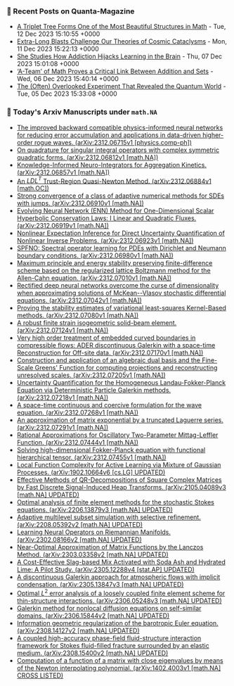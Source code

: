 ### 📝 Recent Posts on Quanta-Magazine
<!-- quanta starts -->
* <a href="https://www.quantamagazine.org/a-triplet-tree-forms-one-of-the-most-beautiful-structures-in-math-20231212/">A Triplet Tree Forms One of the Most Beautiful Structures in Math</a> - Tue, 12 Dec 2023 15:10:55 +0000
* <a href="https://www.quantamagazine.org/extra-long-blasts-challenge-our-theories-of-cosmic-cataclysms-20231211/">Extra-Long Blasts Challenge Our Theories of Cosmic Cataclysms</a> - Mon, 11 Dec 2023 15:22:13 +0000
* <a href="https://www.quantamagazine.org/she-studies-how-addiction-hijacks-learning-in-the-brain-20231207/">She Studies How Addiction Hijacks Learning in the Brain</a> - Thu, 07 Dec 2023 15:01:08 +0000
* <a href="https://www.quantamagazine.org/a-team-of-math-proves-a-critical-link-between-addition-and-sets-20231206/">‘A-Team’ of Math Proves a Critical Link Between Addition and Sets</a> - Wed, 06 Dec 2023 15:40:14 +0000
* <a href="https://www.quantamagazine.org/the-often-overlooked-experiment-that-revealed-the-quantum-world-20231205/">The (Often) Overlooked Experiment That Revealed the Quantum World</a> - Tue, 05 Dec 2023 15:33:08 +0000
<!-- quanta ends -->
### 📝 Today's Arxiv Manuscripts under ``math.NA``
<!-- arxiv-math-na starts -->
* <a href="http://arxiv.org/abs/2312.06715">The improved backward compatible physics-informed neural networks for reducing error accumulation and applications in data-driven higher-order rogue waves. (arXiv:2312.06715v1 [physics.comp-ph])</a>
* <a href="http://arxiv.org/abs/2312.06812">On quadrature for singular integral operators with complex symmetric quadratic forms. (arXiv:2312.06812v1 [math.NA])</a>
* <a href="http://arxiv.org/abs/2312.06857">Knowledge-Informed Neuro-Integrators for Aggregation Kinetics. (arXiv:2312.06857v1 [math.NA])</a>
* <a href="http://arxiv.org/abs/2312.06884">An $LDL^T$ Trust-Region Quasi-Newton Method. (arXiv:2312.06884v1 [math.OC])</a>
* <a href="http://arxiv.org/abs/2312.06910">Strong convergence of a class of adaptive numerical methods for SDEs with jumps. (arXiv:2312.06910v1 [math.NA])</a>
* <a href="http://arxiv.org/abs/2312.06919">Evolving Neural Network (ENN) Method for One-Dimensional Scalar Hyperbolic Conservation Laws: I Linear and Quadratic Fluxes. (arXiv:2312.06919v1 [math.NA])</a>
* <a href="http://arxiv.org/abs/2312.06923">Nonlinear Expectation Inference for Direct Uncertainty Quantification of Nonlinear Inverse Problems. (arXiv:2312.06923v1 [math.NA])</a>
* <a href="http://arxiv.org/abs/2312.06980">SPFNO: Spectral operator learning for PDEs with Dirichlet and Neumann boundary conditions. (arXiv:2312.06980v1 [math.NA])</a>
* <a href="http://arxiv.org/abs/2312.07010">Maximum principle and energy stability preserving finite-difference scheme based on the regularized lattice Boltzmann method for the Allen-Cahn equation. (arXiv:2312.07010v1 [math.NA])</a>
* <a href="http://arxiv.org/abs/2312.07042">Rectified deep neural networks overcome the curse of dimensionality when approximating solutions of McKean--Vlasov stochastic differential equations. (arXiv:2312.07042v1 [math.NA])</a>
* <a href="http://arxiv.org/abs/2312.07080">Proving the stability estimates of variational least-squares Kernel-Based methods. (arXiv:2312.07080v1 [math.NA])</a>
* <a href="http://arxiv.org/abs/2312.07124">A robust finite strain isogeometric solid-beam element. (arXiv:2312.07124v1 [math.NA])</a>
* <a href="http://arxiv.org/abs/2312.07170">Very high order treatment of embedded curved boundaries in compressible flows: ADER discontinuous Galerkin with a space-time Reconstruction for Off-site data. (arXiv:2312.07170v1 [math.NA])</a>
* <a href="http://arxiv.org/abs/2312.07205">Construction and application of an algebraic dual basis and the Fine-Scale Greens' Function for computing projections and reconstructing unresolved scales. (arXiv:2312.07205v1 [math.NA])</a>
* <a href="http://arxiv.org/abs/2312.07218">Uncertainty Quantification for the Homogeneous Landau-Fokker-Planck Equation via Deterministic Particle Galerkin methods. (arXiv:2312.07218v1 [math.NA])</a>
* <a href="http://arxiv.org/abs/2312.07268">A space-time continuous and coercive formulation for the wave equation. (arXiv:2312.07268v1 [math.NA])</a>
* <a href="http://arxiv.org/abs/2312.07291">An approximation of matrix exponential by a truncated Laguerre series. (arXiv:2312.07291v1 [math.NA])</a>
* <a href="http://arxiv.org/abs/2312.07444">Rational Approximations for Oscillatory Two-Parameter Mittag-Leffler Function. (arXiv:2312.07444v1 [math.NA])</a>
* <a href="http://arxiv.org/abs/2312.07455">Solving high-dimensional Fokker-Planck equation with functional hierarchical tensor. (arXiv:2312.07455v1 [math.NA])</a>
* <a href="http://arxiv.org/abs/1902.10664">Local Function Complexity for Active Learning via Mixture of Gaussian Processes. (arXiv:1902.10664v6 [cs.LG] UPDATED)</a>
* <a href="http://arxiv.org/abs/2105.04089">Effective Methods of QR-Decompositions of Square Complex Matrices by Fast Discrete Signal-Induced Heap Transforms. (arXiv:2105.04089v3 [math.NA] UPDATED)</a>
* <a href="http://arxiv.org/abs/2206.13879">Optimal analysis of finite element methods for the stochastic Stokes equations. (arXiv:2206.13879v3 [math.NA] UPDATED)</a>
* <a href="http://arxiv.org/abs/2208.05392">Adaptive multilevel subset simulation with selective refinement. (arXiv:2208.05392v2 [math.NA] UPDATED)</a>
* <a href="http://arxiv.org/abs/2302.08166">Learning Neural Operators on Riemannian Manifolds. (arXiv:2302.08166v2 [math.NA] UPDATED)</a>
* <a href="http://arxiv.org/abs/2303.03358">Near-Optimal Approximation of Matrix Functions by the Lanczos Method. (arXiv:2303.03358v2 [math.NA] UPDATED)</a>
* <a href="http://arxiv.org/abs/2305.12288">A Cost-Effective Slag-based Mix Activated with Soda Ash and Hydrated Lime: A Pilot Study. (arXiv:2305.12288v4 [stat.AP] UPDATED)</a>
* <a href="http://arxiv.org/abs/2305.13847">A discontinuous Galerkin approach for atmospheric flows with implicit condensation. (arXiv:2305.13847v3 [math.NA] UPDATED)</a>
* <a href="http://arxiv.org/abs/2306.05248">Optimal $L^2$ error analysis of a loosely coupled finite element scheme for thin-structure interactions. (arXiv:2306.05248v3 [math.NA] UPDATED)</a>
* <a href="http://arxiv.org/abs/2306.15844">Galerkin method for nonlocal diffusion equations on self-similar domains. (arXiv:2306.15844v2 [math.NA] UPDATED)</a>
* <a href="http://arxiv.org/abs/2308.14127">Information geometric regularization of the barotropic Euler equation. (arXiv:2308.14127v2 [math.NA] UPDATED)</a>
* <a href="http://arxiv.org/abs/2308.15400">A coupled high-accuracy phase-field fluid-structure interaction framework for Stokes fluid-filled fracture surrounded by an elastic medium. (arXiv:2308.15400v2 [math.NA] UPDATED)</a>
* <a href="http://arxiv.org/abs/1402.4003">Computation of a function of a matrix with close eigenvalues by means of the Newton interpolating polynomial. (arXiv:1402.4003v1 [math.NA] CROSS LISTED)</a>
<!-- arxiv-math-na ends -->
